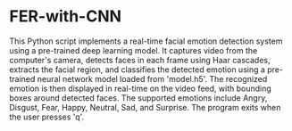 # FER-with-CNN
This Python script implements a real-time facial emotion detection system using a pre-trained deep learning model. It captures video from the computer's camera, detects faces in each frame using Haar cascades, extracts the facial region, and classifies the detected emotion using a pre-trained neural network model loaded from 'model.h5'. The recognized emotion is then displayed in real-time on the video feed, with bounding boxes around detected faces. The supported emotions include Angry, Disgust, Fear, Happy, Neutral, Sad, and Surprise. The program exits when the user presses 'q'.
